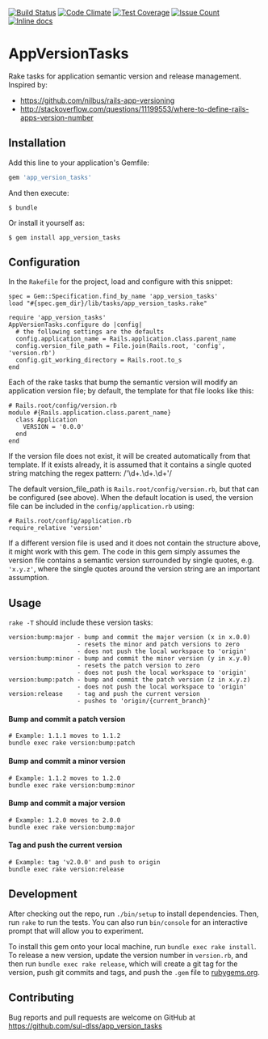 
[![Build Status](https://travis-ci.org/sul-dlss/app_version_tasks.svg?branch=master)](https://travis-ci.org/sul-dlss/app_version_tasks) [![Code Climate](https://codeclimate.com/github/sul-dlss/app_version_tasks/badges/gpa.svg)](https://codeclimate.com/github/sul-dlss/app_version_tasks) [![Test Coverage](https://codeclimate.com/github/sul-dlss/app_version_tasks/badges/coverage.svg)](https://codeclimate.com/github/sul-dlss/app_version_tasks/coverage) [![Issue Count](https://codeclimate.com/github/sul-dlss/app_version_tasks/badges/issue_count.svg)](https://codeclimate.com/github/sul-dlss/app_version_tasks) [![Inline docs](http://inch-ci.org/github/sul-dlss/app_version_tasks.svg?branch=master)](http://inch-ci.org/github/sul-dlss/app_version_tasks)

# AppVersionTasks

Rake tasks for application semantic version and release management.  Inspired by:

- https://github.com/nilbus/rails-app-versioning
- http://stackoverflow.com/questions/11199553/where-to-define-rails-apps-version-number

## Installation

Add this line to your application's Gemfile:

```ruby
gem 'app_version_tasks'
```

And then execute:

    $ bundle

Or install it yourself as:

    $ gem install app_version_tasks

## Configuration

In the `Rakefile` for the project, load and configure with this snippet:

    spec = Gem::Specification.find_by_name 'app_version_tasks'
    load "#{spec.gem_dir}/lib/tasks/app_version_tasks.rake"

    require 'app_version_tasks'
    AppVersionTasks.configure do |config|
      # the following settings are the defaults
      config.application_name = Rails.application.class.parent_name
      config.version_file_path = File.join(Rails.root, 'config', 'version.rb')
      config.git_working_directory = Rails.root.to_s
    end

Each of the rake tasks that bump the semantic version will modify an
application version file; by default, the template for that file looks
like this:

    # Rails.root/config/version.rb
    module #{Rails.application.class.parent_name}
      class Application
        VERSION = '0.0.0'
      end
    end

If the version file does not exist, it will be created automatically from
that template.  If it exists already, it is assumed that it contains a
single quoted string matching the regex pattern: /'\d+\.\d+\.\d+'/

The default version_file_path is `Rails.root/config/version.rb`, but that can
be configured (see above).  When the default location is used, the version file
can be included in the `config/application.rb` using:

    # Rails.root/config/application.rb
    require_relative 'version'

If a different version file is used and it does not contain the structure above,
it might work with this gem.  The code in this gem simply assumes the version file
contains a semantic version surrounded by single quotes, e.g. `'x.y.z'`, where
the single quotes around the version string are an important assumption.

## Usage

`rake -T` should include these version tasks:

    version:bump:major - bump and commit the major version (x in x.0.0)
                       - resets the minor and patch versions to zero
                       - does not push the local workspace to 'origin'
    version:bump:minor - bump and commit the minor version (y in x.y.0)
                       - resets the patch version to zero
                       - does not push the local workspace to 'origin'
    version:bump:patch - bump and commit the patch version (z in x.y.z)
                       - does not push the local workspace to 'origin'
    version:release    - tag and push the current version
                       - pushes to 'origin/{current_branch}'

#### Bump and commit a patch version

    # Example: 1.1.1 moves to 1.1.2
    bundle exec rake version:bump:patch

#### Bump and commit a minor version

    # Example: 1.1.2 moves to 1.2.0
    bundle exec rake version:bump:minor

#### Bump and commit a major version

    # Example: 1.2.0 moves to 2.0.0
    bundle exec rake version:bump:major

#### Tag and push the current version

    # Example: tag 'v2.0.0' and push to origin
    bundle exec rake version:release

## Development

After checking out the repo, run `./bin/setup` to install dependencies. Then, run `rake` to run the tests. You can also run `bin/console` for an interactive prompt that will allow you to experiment.

To install this gem onto your local machine, run `bundle exec rake install`. To release a new version, update the version number in `version.rb`, and then run `bundle exec rake release`, which will create a git tag for the version, push git commits and tags, and push the `.gem` file to [rubygems.org](https://rubygems.org).

## Contributing

Bug reports and pull requests are welcome on GitHub at
https://github.com/sul-dlss/app_version_tasks
